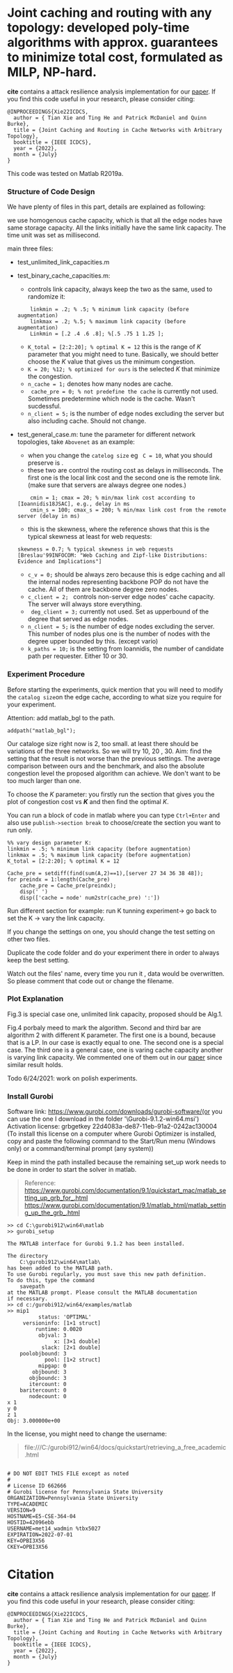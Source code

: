 # Joint caching and routing with any topology: developed poly-time algorithms with approx. guarantees to minimize total cost, formulated as MILP, NP-hard. 

**cite** contains a attack resilience analysis implementation for our [paper](https://nsrg.cse.psu.edu/tbd).  If you find this code useful in your research, please consider citing:

    @INPROCEEDINGS{Xie22ICDCS,
      author = { Tian Xie and Ting He and Patrick McDaniel and Quinn Burke},
      title = {Joint Caching and Routing in Cache Networks with Arbitrary Topology},
      booktitle = {IEEE ICDCS},
      year = {2022},
      month = {July}
    }

This code was tested on Matlab R2019a.


### Structure of Code Design
We have plenty of files in this part, details are explained as following:

we use homogenous cache capacity, which is that all the edge nodes have same storage capacity. All the links initially have the same link capacity. The time unit was set as millisecond.

main three files:

- test_unlimited_link_capacities.m

- test_binary_cache_capacities.m:
    
    - controls link capacity, always keep the two as the same, used to randomize it:
    ```
        linkmin = .2; % .5; % minimum link capacity (before augmentation)
        linkmax = .2; %.5; % maximum link capacity (before augmentation)
        Linkmin = [.2 .4 .6 .8]; %[.5 .75 1 1.25 ];
  ``` 
    - `K_total = [2:2:20]; % optimal K = 12` this is the range of _K_ parameter that you might need to tune. Basically, we should better choose the _K_ value that gives us the minimum congestion. 
    - `K = 20; %12; % optimized for ours` is the selected _K_ that minimize the congestion.
    - `n_cache = 1;` denotes how many nodes are cache.
    - ` cache_pre = 0; % not predefine the cache` is currently not used. Sometimes predetermine which node is the cache. Wasn't sucdessful.
    - `n_client = 5;` is the number of edge nodes excluding the server but also including cache. Should not change.
    
- test_general_case.m: tune the parameter for different network topologies, take `Abovenet` as an example:
    - when you change the `catelog size` eg ` C = 10`, what you should preserve is .
    - these two are control the routing cost as delays in milliseconds. The first one is the local link cost and the second one is the remote link. (make sure that servers are always degree one nodes.)
    ```
        cmin = 1; cmax = 20; % min/max link cost according to [Ioannidis18JSAC], e.g., delay in ms
        cmin_s = 100; cmax_s = 200; % min/max link cost from the remote server (delay in ms)  
  ```
    - this is the skewness, where the reference shows that this is the typical skewness at least for web requests:
    ```
  skewness = 0.7; % typical skewness in web requests [Breslau'99INFOCOM: "Web Caching and Zipf-like Distributions: Evidence and Implications"]  
  ```
    - `c_v = 0;` should be always zero because this is edge caching and all the internal nodes representing backbone POP do not have the cache. All of them are backbone degree zero nodes.
    - `c_client = 2; ` controls non-server edge nodes' cache capacity. The server will always store everything.
    - ` deg_client = 3;` currently not used. Set as upperbound of the degree that served as edge nodes.
    - `n_client = 5;` is the number of edge nodes excluding the server. This number of nodes plus one is the number of nodes with the degree upper bounded by this. (except vario)
    - `k_paths = 10;` is the setting from Ioannidis, the number of candidate path per requester. Either 10 or 30.


### Experiment Procedure
Before starting the experiments, quick mention that you will need to modify the `catalog size`on the edge cache, according to what size you require for your experiment. 

Attention: add matlab_bgl to the path.
```
addpath("matlab_bgl");
```

Our cataloge size right now is 2, too small. at least there should be variations of the three networks. So we will try 10, 20 , 30.
Aim: find the setting that the result is not worse than the previous settings.
The average comparison between ours and the benchmark, and also the absolute congestion level the proposed algorithm can achieve. We don't want to be too much larger than one.

To choose the _K_ parameter: you firstly run the section that gives you the plot of congestion cost vs **_K_** and then find the optimal _K_.

You can run a block of code in matlab where you can type
`Ctrl+Enter` and also use `publish->section break` to choose/create the section you want to run only.
```
%% vary design parameter K:
linkmin = .5; % minimum link capacity (before augmentation)
linkmax = .5; % maximum link capacity (before augmentation)
K_total = [2:2:20]; % optimal K = 12

Cache_pre = setdiff(find(sum(A,2)==1),[server 27 34 36 38 48]);
for preindx = 1:length(Cache_pre)
    cache_pre = Cache_pre(preindx);
    disp(' ')
    disp(['cache = node' num2str(cache_pre) ':'])
```
Run different section for example:
run K tunning experiment-> go back to set the K -> vary the link capacity.

If you change the settings on one, you should change the test setting on other two files.

Duplicate the code folder and do your experiment there in order to always keep the best setting.

Watch out the files' name, every time you run it , data would be overwritten. So please comment that code out or change the filename.

### Plot Explanation
Fig.3 is special case one, unlimited link capacity, proposed should be Alg.1.

Fig.4 porbaly meed to mark the algorithm. Second and third bar are algorithm 2 with different K parameter. The first one is a bound, because that is a LP. In our case is exactly equal to one. The second one is a special case. The third one is a general case, one is varing cache capacity another is varying link capacity. We commented one of them out in our [paper](https://nsrg.cse.psu.edu/files/tbd) since similar result holds. 

Todo 6/24/2021:
work on polish experiments.


### Install Gurobi
Software link: https://www.gurobi.com/downloads/gurobi-software/(or you can use the one I download in the folder '\Gurobi-9.1.2-win64.msi')
Activation license: grbgetkey 22d4083a-de87-11eb-91a2-0242ac130004 
(To install this license on a computer where Gurobi Optimizer is installed, copy and paste the following command to the Start/Run menu (Windows only) or a command/terminal prompt (any system))

Keep in mind the path installed because the remaining set_up work needs to be done in order to start the solver in matlab. 
>Reference: 
>https://www.gurobi.com/documentation/9.1/quickstart_mac/matlab_setting_up_grb_for_.html
>https://www.gurobi.com/documentation/9.1/matlab_html/matlab_setting_up_the_grb_.html

```
>> cd C:\gurobi912\win64\matlab
>> gurobi_setup

The MATLAB interface for Gurobi 9.1.2 has been installed.

The directory
    C:\gurobi912\win64\matlab\
has been added to the MATLAB path.
To use Gurobi regularly, you must save this new path definition.
To do this, type the command
    savepath
at the MATLAB prompt. Please consult the MATLAB documentation
if necessary.
>> cd c:/gurobi912/win64/examples/matlab
>> mip1
          status: 'OPTIMAL'
     versioninfo: [1×1 struct]
         runtime: 0.0020
          objval: 3
               x: [3×1 double]
           slack: [2×1 double]
    poolobjbound: 3
            pool: [1×2 struct]
          mipgap: 0
        objbound: 3
       objboundc: 3
       itercount: 0
    baritercount: 0
       nodecount: 0
x 1
y 0
z 1
Obj: 3.000000e+00

```

In the license, you might need to change the username:
>file:///C:/gurobi912/win64/docs/quickstart/retrieving_a_free_academic.html
```

# DO NOT EDIT THIS FILE except as noted
#
# License ID 662666
# Gurobi license for Pennsylvania State University
ORGANIZATION=Pennsylvania State University
TYPE=ACADEMIC
VERSION=9
HOSTNAME=E5-CSE-364-04
HOSTID=42096ebb
USERNAME=met14_wadmin %tbx5027
EXPIRATION=2022-07-01
KEY=OPBI3X56
CKEY=OPBI3X56
```

# Citation
**cite** contains a attack resilience analysis implementation for our [paper](https://nsrg.cse.psu.edu/files/tbd).  If you find this code useful in your research, please consider citing:

    @INPROCEEDINGS{Xie22ICDCS,
      author = { Tian Xie and Ting He and Patrick McDaniel and Quinn Burke},
      title = {Joint Caching and Routing in Cache Networks with Arbitrary Topology},
      booktitle = {IEEE ICDCS},
      year = {2022},
      month = {July}
    }
